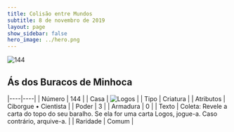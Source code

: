 ```yaml
---
title: Colisão entre Mundos
subtitle: 8 de novembro de 2019
layout: page
show_sidebar: false
hero_image: ../hero.png
---
```


![144](https://cdn.keyforgegame.com/media/card_front/pt/452_144_5C93MHV7R669_pt.png)

## Ás dos Buracos de Minhoca

|----|----|
| Número | 144 |
| Casa | ![Logos](https://archonarcana.com/images/thumb/c/ce/Logos.png/22px-Logos.png "Logos") |
| Tipo | Criatura |
| Atributos | Ciborgue • Cientista |
| Poder | 3 |
| Armadura | 0 |
| Texto | Coleta: Revele a carta do topo do seu baralho. Se ela for uma carta Logos, jogue-a. Caso contrário, arquive-a. |
| Raridade | Comum |
